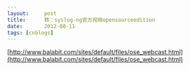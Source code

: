 ```yaml
---
layout:     post
title:      转：syslog-ng官方视频opensourceedition
date:       2012-08-11
tags: [cnblogs]
---
```

[http://www.balabit.com/sites/default/files/ose_webcast.html](http://www.balabit.com/sites/default/files/ose_webcast.html)
